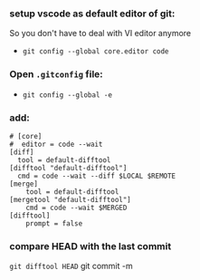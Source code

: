 ### setup vscode as default editor of git:

So you don't have to deal with VI editor anymore

- `git config --global core.editor code`

### Open `.gitconfig` file:

- `git config --global -e`

### add:

```
# [core]
#  editor = code --wait
[diff]
  tool = default-difftool
[difftool "default-difftool"]
  cmd = code --wait --diff $LOCAL $REMOTE
[merge]
	tool = default-difftool
[mergetool "default-difftool"]
	cmd = code --wait $MERGED
[difftool]
	prompt = false
```

### compare HEAD with the last commit

`git difftool HEAD`
git commit -m
